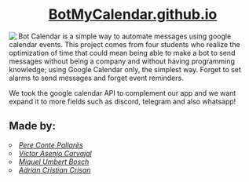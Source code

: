 <a href="https://botmycalendar.github.io/"> <h1 align="center"> BotMyCalendar.github.io</h1> </a>

<p><img src="https://user-images.githubusercontent.com/56587858/118353302-eef09280-b565-11eb-8fe9-281f8de6ca72.gif" align="left">Bot Calendar is a simple way to automate messages using google calendar events. This project comes from four students who realize the optimization of time that could mean being able to make a bot to send messages without being a company and  without having programming knowledge; using Google Calendar only, the simplest way. Forget to set alarms to send messages and forget event reminders.</p>

We took the google calendar API to complement our app and we want expand it to more fields such as discord, telegram and also whatsapp!

<h2 style:"font-size:2">Made by:</h2>
<a href="https://github.com/PereCP"><li type="circle"><i>Pere Conte Pallarès</i></li></a>
<a href="https://github.com/victorasenjo22"><li type="circle"><i>Víctor Asenjo Carvajal</i></li>
<a href="https://github.com/mumbert4"><li type="circle"><i>Miquel Umbert Bosch</i></li></dd>
<a href="https://github.com/AdriCri22/"><li type="circle"><i>Adrian Cristian Crisan</i></li>